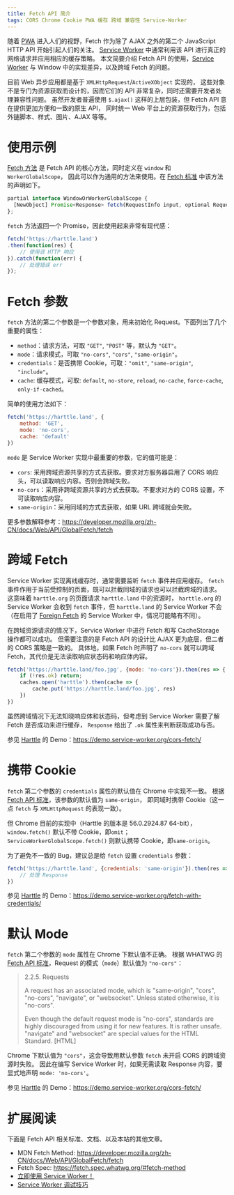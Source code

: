 ```yaml
---
title: Fetch API 简介
tags: CORS Chrome Cookie PWA 缓存 跨域 兼容性 Service-Worker
---
```


随着 [PWA][pwa] 进入人们的视野，Fetch 作为除了 AJAX 之外的第二个 JavaScript HTTP API 开始引起人们的关注。
[Service Worker][sw] 中通常利用该 API 进行真正的网络请求并应用相应的缓存策略。
本文简要介绍 Fetch API 的使用，[Service Worker][sw] 与 Window 中的实现差异，以及跨域 Fetch 的问题。

目前 Web 异步应用都是基于 `XMLHttpRequest`/`ActiveXObject` 实现的，
这些对象不是专门为资源获取而设计的，因而它们的 API 非常复杂，同时还需要开发者处理兼容性问题。
虽然开发者普遍使用 `$.ajax()` 这样的上层包装，但 Fetch API 意在提供更加方便和一致的原生 API，
同时统一 Web 平台上的资源获取行为，包括外链脚本、样式、图片、AJAX 等等。

<!--more-->

# 使用示例

[Fetch 方法][fetch-method] 是 Fetch API 的核心方法，同时定义在 `window` 和 `WorkerGlobalScope`，
因此可以作为通用的方法来使用。在 [Fetch 标准][fetch-method] 中该方法的声明如下。

```javascript
partial interface WindowOrWorkerGlobalScope {
  [NewObject] Promise<Response> fetch(RequestInfo input, optional RequestInit init);
};
```

`fetch` 方法返回一个 Promise，因此使用起来非常有现代感：

```javascript
fetch('https://harttle.land')
.then(function(res) {
    // 使用该 HTTP 响应
}).catch(function(err) {
    // 处理错误 err
});
```

# Fetch 参数

`fetch` 方法的第二个参数是一个参数对象，用来初始化 Request。下面列出了几个重要的属性：

* `method`：请求方法，可取 `"GET"`, `"POST"` 等，默认为 `"GET"`。
* `mode`：请求模式，可取 `"no-cors"`, `"cors"`, `"same-origin"`。
* `credentials`：是否携带 Cookie，可取：`"omit"`, `"same-origin"`, `"include"`。
* `cache`: 缓存模式，可取: `default`, `no-store`, `reload`, `no-cache`, `force-cache`, `only-if-cached`。

简单的使用方法如下：

```javascript
fetch('https://harttle.land', {
    method: 'GET',
    mode: 'no-cors',
    cache: 'default'
})
```

`mode` 是 Service Worker 实现中最重要的参数，它的值可能是：

* `cors`: 采用跨域资源共享的方式去获取。要求对方服务器启用了 CORS 响应头，可以读取响应内容。否则会跨域失败。
* `no-cors`：采用非跨域资源共享的方式去获取。不要求对方的 CORS 设置，不可读取响应内容。
* `same-origin`：采用同域的方式去获取，如果 URL 跨域就会失败。

更多参数解释参考：<https://developer.mozilla.org/zh-CN/docs/Web/API/GlobalFetch/fetch>

# 跨域 Fetch

Service Worker 实现离线缓存时，通常需要监听 `fetch` 事件并应用缓存。
`fetch` 事件作用于当前受控制的页面，既可以拦截同域的请求也可以拦截跨域的请求。
这意味着 `harttle.org` 的页面请求 `harttle.land` 中的资源时，
`harttle.org` 的 Service Worker 会收到 `fetch` 事件，但 `harttle.land` 的 Service Worker 不会
（在启用了 [Foreign Fetch][foreign-fetch] 的 Service Worker 中，情况可能略有不同）。

在跨域资源请求的情况下，Service Worker 中进行 Fetch 和写 CacheStorage 操作都可以成功。
但需要注意的是 Fetch API 的设计比 AJAX 更为底层，但二者的 CORS 策略是一致的。
具体地，如果 Fetch 时声明了 `no-cors` 就可以跨域 Fetch，其代价是无法读取响应状态码和响应体内容。

```javascript
fetch('https://harttle.land/foo.jpg', {mode: 'no-cors'}).then(res => {
    if (!res.ok) return;
    caches.open('harttle').then(cache => {
        cache.put('https://harttle.land/foo.jpg', res)
    })
})
```

虽然跨域情况下无法知晓响应体和状态码，但考虑到 Service Worker 需要了解 Fetch 是否成功来进行缓存，
`Response` 给出了 `.ok` 属性来判断获取成功与否。

参见 [Harttle][harttle] 的 Demo：<https://demo.service-worker.org/cors-fetch/>

# 携带 Cookie

`fetch` 第二个参数的 `credentials` 属性的默认值在 Chrome 中实现不一致。
根据 [Fetch API 标准][fetch]，该参数的默认值为 `same-origin`，
即同域时携带 Cookie（这一点 `fetch` 与 `XMLHttpRequest` 的表现一致）。

但 Chrome 目前的实现中（Harttle 的版本是 56.0.2924.87 64-bit），
`window.fetch()`  默认不带 Cookie，即`omit`；
`ServiceWorkerGlobalScope.fetch()` 则默认携带 Cookie，即`same-origin`。

为了避免不一致的 Bug，建议总是给 `fetch` 设置 `credentials` 参数：

```javascript
fetch('https://harttle.land', {credentials: 'same-origin'}).then(res => {
    // 处理 Response
})
```

参见 [Harttle][harttle] 的 Demo：<https://demo.service-worker.org/fetch-with-credentials/>

# 默认 Mode

`fetch` 第二个参数的 `mode` 属性在 Chrome 下默认值不正确。
根据 WHATWG 的 [Fetch API 标准][fetch]，Request 的模式（`mode`）默认值为 `"no-cors"`：

> 2.2.5. Requests
>
> A request has an associated mode, which is "same-origin", "cors", "no-cors", "navigate", or "websocket". Unless stated otherwise, it is "no-cors".
>
> Even though the default request mode is "no-cors", standards are highly discouraged from using it for new features. It is rather unsafe. "navigate" and "websocket" are special values for the HTML Standard. [HTML]

Chrome 下默认值为 `"cors"`，这会导致用默认参数 `fetch` 未开启 CORS 的跨域资源时失败。
因此在编写 Service Worker 时，如果无需读取 Response 内容，要显式地声明 `mode: 'no-cors'`。

参见 [Harttle][harttle] 的 Demo：<https://demo.service-worker.org/cors-fetch/>

# 扩展阅读

下面是 Fetch API 相关标准、文档、以及本站的其他文章。

* MDN Fetch Method: <https://developer.mozilla.org/zh-CN/docs/Web/API/GlobalFetch/fetch>
* Fetch Spec: <https://fetch.spec.whatwg.org/#fetch-method>
* [立即使用 Service Worker！](/2017/04/09/service-worker-now.html)
* [Service Worker 调试技巧](/2017/04/08/service-worker-debug.html)

[fetch-method]: https://fetch.spec.whatwg.org/#fetch-method
[pwa]: /2017/01/28/pwa-explore.html
[sw]: /2017/04/09/service-worker-now.html
[fetch]: https://fetch.spec.whatwg.org
[demo]: https://demo.service-worker.org/cors-fetch/
[foreign-fetch]: https://developers.google.com/web/updates/2016/09/foreign-fetch
[harttle]: https://harttle.land
